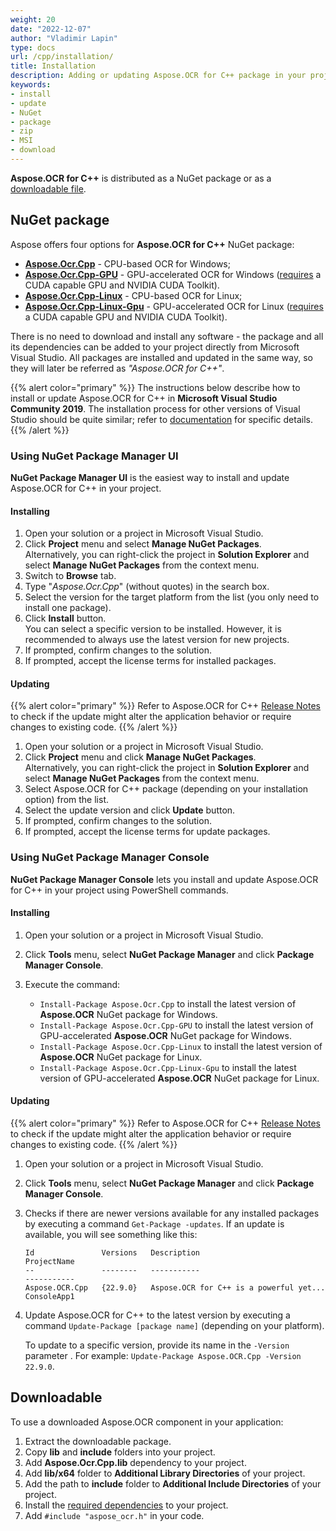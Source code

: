 ```yaml
---
weight: 20
date: "2022-12-07"
author: "Vladimir Lapin"
type: docs
url: /cpp/installation/
title: Installation
description: Adding or updating Aspose.OCR for C++ package in your project.
keywords:
- install
- update
- NuGet
- package
- zip
- MSI
- download
---
```


**Aspose.OCR for C++** is distributed as a NuGet package or as a [downloadable file](https://downloads.aspose.com/ocr/cpp).

## NuGet package

Aspose offers four options for **Aspose.OCR for C++** NuGet package:

- [**Aspose.Ocr.Cpp**](https://www.nuget.org/packages/Aspose.Ocr.Cpp) - CPU-based OCR for Windows;
- [**Aspose.Ocr.Cpp-GPU**](https://www.nuget.org/packages/Aspose.Ocr.Cpp-GPU) - GPU-accelerated OCR for Windows ([requires](/ocr/cpp/installation/gpu/) a CUDA capable GPU and NVIDIA CUDA Toolkit).
- [**Aspose.Ocr.Cpp-Linux**](https://www.nuget.org/packages/Aspose.Ocr.Cpp-Linux) - CPU-based OCR for Linux;
- [**Aspose.Ocr.Cpp-Linux-Gpu**](https://www.nuget.org/packages/Aspose.Ocr.Cpp-Linux-GPU) - GPU-accelerated OCR for Linux ([requires](/ocr/cpp/installation/gpu/) a CUDA capable GPU and NVIDIA CUDA Toolkit).

There is no need to download and install any software - the package and all its dependencies can be added to your project directly from Microsoft Visual Studio. All packages are installed and updated in the same way, so they will later be referred as _"Aspose.OCR for C++"_.

{{% alert color="primary" %}} 
The instructions below describe how to install or update Aspose.OCR for C++ in **Microsoft Visual Studio Community 2019**. The installation process for other versions of Visual Studio should be quite similar; refer to [documentation](https://docs.microsoft.com/en-us/previous-versions/visualstudio/) for specific details.
{{% /alert %}}

### Using NuGet Package Manager UI

**NuGet Package Manager UI** is the easiest way to install and update Aspose.OCR for C++ in your project.

#### Installing

1. Open your solution or a project in Microsoft Visual Studio.
2. Click **Project** menu and select **Manage NuGet Packages**.  
   Alternatively, you can right-click the project in **Solution Explorer** and select **Manage NuGet Packages** from the context menu.
3. Switch to **Browse** tab.
4. Type "_Aspose.Ocr.Cpp_" (without quotes) in the search box.
5. Select the version for the target platform from the list (you only need to install one package).
6. Click **Install** button.  
   You can select a specific version to be installed. However, it is recommended to always use the latest version for new projects.
7. If prompted, confirm changes to the solution.
8. If prompted, accept the license terms for installed packages.

#### Updating

{{% alert color="primary" %}} 
Refer to Aspose.OCR for C++ [Release Notes](/ocr/cpp/release-notes/) to check if the update might alter the application behavior or require changes to existing code.
{{% /alert %}} 

1. Open your solution or a project in Microsoft Visual Studio.
2. Click **Project** menu and click **Manage NuGet Packages**.  
   Alternatively, you can right-click the project in **Solution Explorer** and select **Manage NuGet Packages** from the context menu.
3. Select Aspose.OCR for C++ package (depending on your installation option) from the list.
4. Select the update version and click **Update** button.
5. If prompted, confirm changes to the solution.
6. If prompted, accept the license terms for update packages.

### Using NuGet Package Manager Console

**NuGet Package Manager Console** lets you install and update Aspose.OCR for C++ in your project using PowerShell commands.

#### Installing

1. Open your solution or a project in Microsoft Visual Studio.
2. Click **Tools** menu, select **NuGet Package Manager** and click **Package Manager Console**.
3. Execute the command:

    - `Install-Package Aspose.Ocr.Cpp` to install the latest version of **Aspose.OCR** NuGet package for Windows.
    - `Install-Package Aspose.Ocr.Cpp-GPU` to install the latest version of GPU-accelerated **Aspose.OCR** NuGet package for Windows.
    - `Install-Package Aspose.Ocr.Cpp-Linux` to install the latest version of **Aspose.OCR** NuGet package for Linux.
    - `Install-Package Aspose.Ocr.Cpp-Linux-Gpu` to install the latest version of GPU-accelerated **Aspose.OCR** NuGet package for Linux.

#### Updating

{{% alert color="primary" %}} 
Refer to Aspose.OCR for C++ [Release Notes](/ocr/cpp/release-notes/) to check if the update might alter the application behavior or require changes to existing code.
{{% /alert %}} 

1. Open your solution or a project in Microsoft Visual Studio.
2. Click **Tools** menu, select **NuGet Package Manager** and click **Package Manager Console**.
3. Checks if there are newer versions available for any installed packages by executing a command `Get-Package -updates`. If an update is available, you will see something like this:

   ```
   Id               Versions   Description                             ProjectName
   --               --------   -----------                             -----------
   Aspose.OCR.Cpp   {22.9.0}   Aspose.OCR for C++ is a powerful yet... ConsoleApp1
   ```
4. Update Aspose.OCR for C++ to the latest version by executing a command `Update-Package [package name]` (depending on your platform).  
   
   To update to a specific version, provide its name in the `-Version` parameter . For example: `Update-Package Aspose.OCR.Cpp -Version 22.9.0`.

## Downloadable

To use a downloaded Aspose.OCR component in your application:

1. Extract the downloadable package.
2. Copy **lib** and **include** folders into your project.
3. Add **Aspose.Ocr.Cpp.lib** dependency to your project.
4. Add **lib/x64** folder to **Additional Library Directories** of your project.
5. Add the path to **include** folder to **Additional Include Directories** of your project.
6. Install the [required dependencies](/ocr/cpp/system-requirements/#external-dependencies) to your project.
7. Add `#include "aspose_ocr.h"` in your code.
